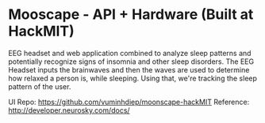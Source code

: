 # Mooscape - API + Hardware (Built at HackMIT)

EEG headset and web application combined to analyze sleep patterns and potentially recognize signs of insomnia and other sleep disorders. The EEG Headset inputs the brainwaves and then the waves are used to determine how relaxed a person is, while sleeping. Using that, we're tracking the sleep pattern of the user.

UI Repo: https://github.com/vuminhdiep/moonscape-hackMIT
Reference: http://developer.neurosky.com/docs/
